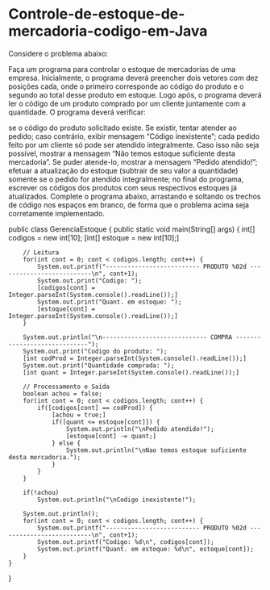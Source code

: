 # Controle-de-estoque-de-mercadoria-codigo-em-Java

Considere o problema abaixo:

Faça um programa para controlar o estoque de mercadorias de uma empresa. Inicialmente, o programa deverá preencher dois vetores com dez posições cada, onde o primeiro corresponde ao código do produto e o segundo ao total desse produto em estoque. Logo após, o programa deverá ler o código de um produto comprado por um cliente juntamente com a quantidade. O programa deverá verificar:

se o código do produto solicitado existe. Se existir, tentar atender ao pedido; caso contrário, exibir mensagem “Código inexistente”;
cada pedido feito por um cliente só pode ser atendido integralmente. Caso isso não seja possível, mostrar a mensagem “Não temos estoque suficiente desta mercadoria”. Se puder atende-lo, mostrar a mensagem “Pedido atendido!”;
efetuar a atualização do estoque (subtrair de seu valor a quantidade) somente se o pedido for atendido integralmente;
no final do programa, escrever os códigos dos produtos com seus respectivos estoques já atualizados.
Complete o programa abaixo, arrastando e soltando os trechos de código nos espaços em branco, de forma que o problema acima seja corretamente implementado.

public class GerenciaEstoque {
	public static void main(String[] args) {
		int[] codigos = new int[10];
		[int[] estoque = new int[10];]
		
		// Leitura
		for(int cont = 0; cont < codigos.length; cont++) {
			System.out.printf("-------------------------- PRODUTO %02d --------------------------\n", cont+1);
			System.out.print("Codigo: ");
			[codigos[cont] = Integer.parseInt(System.console().readLine());]
			System.out.print("Quant. em estoque: ");
			[estoque[cont] = Integer.parseInt(System.console().readLine());]
		}
		
		System.out.println("\n----------------------------- COMPRA -----------------------------");
		System.out.print("Codigo do produto: ");
		[int codProd = Integer.parseInt(System.console().readLine());]
		System.out.print("Quantidade comprada: ");
		[int quant = Integer.parseInt(System.console().readLine());]
		
		// Processamento e Saída
		boolean achou = false;
		for(int cont = 0; cont < codigos.length; cont++) {
			if([codigos[cont] == codProd]) {
				[achou = true;]
				if([quant <= estoque[cont]]) {
					System.out.println("\nPedido atendido!");
					[estoque[cont] ‑= quant;]
				} else {
					System.out.println("\nNao temos estoque suficiente desta mercadoria.");
				}
			}
		}
		
		if(!achou)
			System.out.println("\nCodigo inexistente!");
		
		System.out.println();
		for(int cont = 0; cont < codigos.length; cont++) {
			System.out.printf("-------------------------- PRODUTO %02d --------------------------\n", cont+1);
			System.out.printf("Codigo: %d\n", codigos[cont]);
			System.out.printf("Quant. em estoque: %d\n", estoque[cont]);
		}
	}
}
